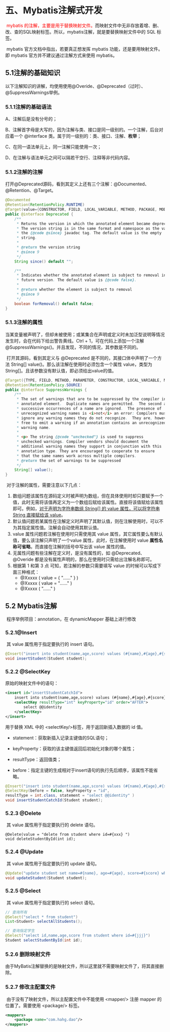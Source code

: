 # 五、Mybatis注解式开发

​	<span style="color:red">mybatis 的注解，主要是用于替换映射文件。</span>而映射文件中无非存放着增、删、改、查的SQL映射标签。所以，mybatis注解，就是要替换映射文件中的 SQL 标签。

​	mybatis 官方文档中指出，若要真正想发挥 mybatis 功能，还是要用映射文件。即 mybatis 官方并不建议通过注解方式来使用 mybatis。

## 5.1注解的基础知识

以下注解知识的讲解，均使用使用@Overide、@Deprecated（过时）、@SuppressWarnings举例。

### 5.1.1注解的基础语法

A、注解后是没有分号的；

B、注解首字母是大写的，因为注解与类、接口是同一级别的。一个注解，后台对应着一个 @interface 类。属于同一级别的：类、接口、注解、**枚举**；

C、在同一语法单元上，同一注解只能使用一次；

D、在注解与语法单元之间可以隔若干空行、注释等非代码内容。

### 5.1.2注解的注解

​	打开@Deprecated源码，看到其定义上还有三个注解：@Documented、@Retention、@Target。

```java
@Documented
@Retention(RetentionPolicy.RUNTIME)
@Target(value={CONSTRUCTOR, FIELD, LOCAL_VARIABLE, METHOD, PACKAGE, MODULE, PARAMETER, TYPE})
public @interface Deprecated {
    /**
     * Returns the version in which the annotated element became deprecated.
     * The version string is in the same format and namespace as the value of
     * the {@code @since} javadoc tag. The default value is the empty
     * string.
     *
     * @return the version string
     * @since 9
     */
    String since() default "";

    /**
     * Indicates whether the annotated element is subject to removal in a
     * future version. The default value is {@code false}.
     *
     * @return whether the element is subject to removal
     * @since 9
     */
    boolean forRemoval() default false;
}
```

### 5.1.3注解的属性

​	当某变量被声明了，但却未被使用；或某集合在声明或定义时未加泛型说明等情况发生时，会在代码下给出警告黄线。Ctrl + 1，可在代码上添加一个注解 @SuppressWarnings()。并且发现，不同的情况，其参数是不同的。

​	打开其源码，看到其定义与 @Deprecated 是不同的，其接口体中声明了一个方法 String[] value()。那么该注解在使用时必须包含一个属性 value，类型为 String[]。且该参数没有默认值，即必须给出value的值。

```java
@Target({TYPE, FIELD, METHOD, PARAMETER, CONSTRUCTOR, LOCAL_VARIABLE, MODULE})
@Retention(RetentionPolicy.SOURCE)
public @interface SuppressWarnings {
    /**
     * The set of warnings that are to be suppressed by the compiler in the
     * annotated element.  Duplicate names are permitted.  The second and
     * successive occurrences of a name are ignored.  The presence of
     * unrecognized warning names is <i>not</i> an error: Compilers must
     * ignore any warning names they do not recognize.  They are, however,
     * free to emit a warning if an annotation contains an unrecognized
     * warning name.
     *
     * <p> The string {@code "unchecked"} is used to suppress
     * unchecked warnings. Compiler vendors should document the
     * additional warning names they support in conjunction with this
     * annotation type. They are encouraged to cooperate to ensure
     * that the same names work across multiple compilers.
     * @return the set of warnings to be suppressed
     */
    String[] value();
}
```

​	对于注解的属性，需要注意以下几点：

1. 数组问题该属性在源码定义时被声明为数组，但在具体使用时却只要赋予一个值，此时无需将该值再定义为一个数组后赋给该属性。直接将该值赋给该属性即可。例如，<u>对于声明为字符串数组 String[] 的 value 属性，可以将字符串 String 直接赋给该 value</u>。
2. 默认值问题若某属性在注解定义时声明了其默认值，则在注解使用时，可以不为其指定属性值。注解会自动使用其默认值。
3. value 属性问题若注解在使用时只需使用其 value 属性，其它属性要么有默认值，要么该注解只声明了一个value 属性，此时，在注解使用时 value **属性名称可省略**，而直接在注解的括号中写出该 value 属性的值。
4. 无属性问题有些注解在定义时，是没有属性的，如 @Deprecated、@Overide 都是没有属性声明的，那么在使用时只需给出注解名称即可。
5. 根据第 1 和第 3 点 可知，若注解的参数只需要填写 value 的时候可以写成下面三种格式：
   + @Xxxxx ( value = { "……" } )
   + @Xxxxx ( value = "……" )
   + @Xxxxx ( "……" )

## 5.2 Mybatis注解

​	程序举例项目：annotation，在 dynamicMapper 基础上进行修改

### 5.2.1@Insert

​	其 value 属性用于指定要执行的 insert 语句。

```java
@Insert("insert into student(name,age,score) values (#{name},#{age},#{score})")
void insertStudent(Student student);
```

### 5.2.2 @SelectKey

原始的映射文件中的语句：

```xml
<insert id="insertStudentCatchId">
    insert into student(name,age,score) values (#{name},#{age},#{score})
    <selectKey resultType="int" keyProperty="id" order="AFTER">
        select @@identity
    </selectKey>
</insert>
```

用于替换 XML 中的 &lt;selectKey/>标签，用于返回新插入数据的 id 值。

+ statement：获取新插入记录主键值的SQL语句；

+ keyProperty：获取的该主键值返回后初始化对象的哪个属性；

+ resultType：返回值类；

+ before：指定主键的生成相对于insert语句的执行先后顺序，该属性不能省略。

```java
@Insert("insert into student(name,age,score) values (#{name},#{age},#{score})")
@SelectKey(before = false, keyProperty = "id", 
resultType = int.class, statement = "select @@identity" )
void insertStudentCatchId(Student student);
```

### 5.2.3 @Delete

​	其 value 属性用于指定要执行的 delete 语句。

```
@Delete(value = "delete from student where id=#{xxx} ")
void deleteStudentById(int id);
```

### 5.2.4 @Update

​	其 value 属性用于指定要执行的 update 语句。

```java
@Update("update student set name=#{name}, age=#{age}, score=#{score} where id=#{id}")
void updateStudent(Student student);
```

### 5.2.5 @Select

​	其 value 属性用于指定要执行的 select 语句。

```java
// 查询所有
@Select("select * from student")
List<Student> selectAllStudents();

// 查询指定学生
@Select("select id,name,age,score from student where id=#{jjj}")
Student selectStudentById(int id);
```

### 5.2.6 删除映射文件

​	由于MyBatis注解替换的是映射文件，所以这里就不需要映射文件了，将其直接删除。

### 5.2.7 修改主配置文件

​	由于没有了映射文件，所以主配置文件中不能使用 &lt;mapper/> 注册 mapper 的位置了。需要使用 &lt;package/> 标签。

```xml
<mappers>
	<package name="com.hahg.dao"/>
</mappers>
```

